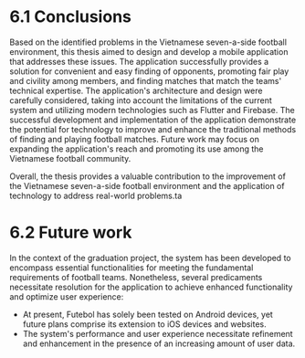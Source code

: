 # 6.1 Conclusions
Based on the identified problems in the Vietnamese seven-a-side football environment, this thesis aimed to design and develop a mobile application that addresses these issues. The application successfully provides a solution for convenient and easy finding of opponents, promoting fair play and civility among members, and finding matches that match the teams' technical expertise. The application's architecture and design were carefully considered, taking into account the limitations of the current system and utilizing modern technologies such as Flutter and Firebase. The successful development and implementation of the application demonstrate the potential for technology to improve and enhance the traditional methods of finding and playing football matches. Future work may focus on expanding the application's reach and promoting its use among the Vietnamese football community. 

Overall, the thesis provides a valuable contribution to the improvement of the Vietnamese seven-a-side football environment and the application of technology to address real-world problems.ta

# 6.2 Future work
In the context of the graduation project, the system has been developed to encompass essential functionalities for meeting the fundamental requirements of football teams. Nonetheless, several predicaments necessitate resolution for the application to achieve enhanced functionality and optimize user experience:

- At present, Futebol has solely been tested on Android devices, yet future plans comprise its extension to iOS devices and websites.
- The system's performance and user experience necessitate refinement and enhancement in the presence of an increasing amount of user data.
